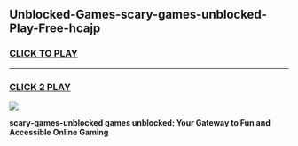 
## Unblocked-Games-scary-games-unblocked-Play-Free-hcajp
<h3>
<a href="https://premium76.site?title=scary-games-unblocked&ref=22A">CLICK TO PLAY</a></h3>
<hr>

<h3>
<a href="https://premium76.site?title=scary-games-unblocked&ref=22A">CLICK 2 PLAY</a>
  
</h3>

<a href="https://premium76.site?title=scary-games-unblocked&ref=22A"><img src="https://clearcache.store/games.png"></a>


**scary-games-unblocked games unblocked: Your Gateway to Fun and Accessible Online Gaming**
